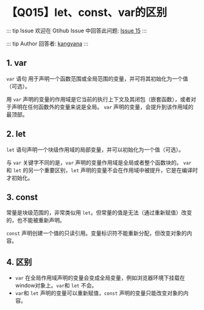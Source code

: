 # 【Q015】let、const、var的区别


::: tip Issue
欢迎在 Gtihub Issue 中回答此问题: [Issue 15](https://github.com/kangyana/daily-question/issues/15)
:::

::: tip Author
回答者: [kangyana](https://github.com/kangyana)
:::
## 1. var
`var` 语句 用于声明一个函数范围或全局范围的变量，并可将其初始化为一个值（可选）。

用 `var` 声明的变量的作用域是它当前的执行上下文及其闭包（嵌套函数），或者对于声明在任何函数外的变量来说是全局。
`var` 声明的变量，会提升到该作用域的最顶部。

## 2. let
`let` 语句声明一个块级作用域的局部变量，并可以初始化为一个值（可选）。

与 `var` 关键字不同的是，`var` 声明的变量作用域是全局或者整个函数块的。
`var` 和 `let` 的另一个重要区别，`let` 声明的变量不会在作用域中被提升，它是在编译时才初始化。

## 3. const
常量是块级范围的，非常类似用 `let`。但常量的值是无法（通过重新赋值）改变的，也不能被重新声明。

`const` 声明创建一个值的只读引用。变量标识符不能重新分配，但改变对象的内容。

## 4. 区别

- `var` 在全局作用域声明的变量会变成全局变量，例如浏览器环境下挂载在window对象上。`var`和 `let` 不会。
- `var`和 `let` 声明的变量可以重新赋值，`const` 声明的变量只能改变对象的内容。

